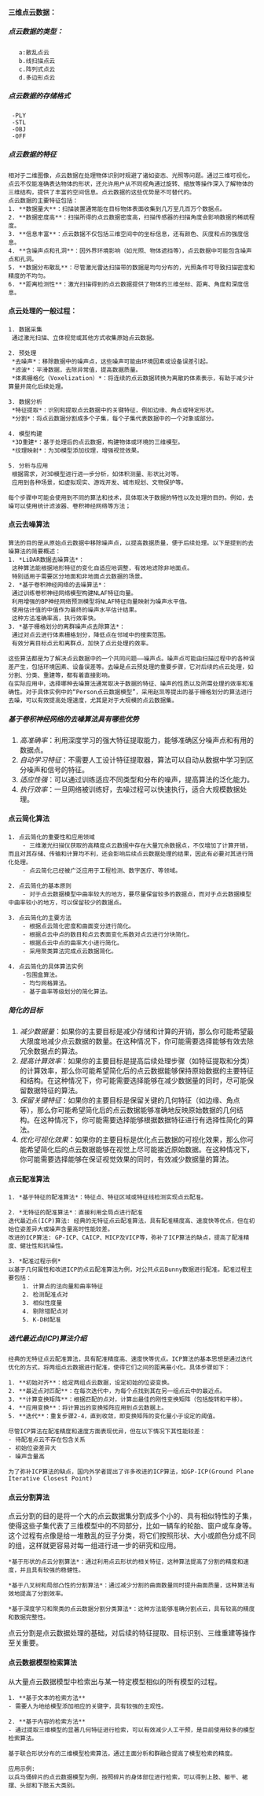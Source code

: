 #### 三维点云数据：

##### 点云数据的类型：
       a:散乱点云
       b.线扫描点云
       c.阵列式点云
       d.多边形点云
##### 点云数据的存储格式
     -PLY
     -STL
     -OBJ
     -OFF
##### 点云数据的特征
    相对于二维图像，点云数据在处理物体识别时规避了诸如姿态、光照等问题。通过三维可视化，点云不仅能准确表达物体的形状，还允许用户从不同视角通过旋转、缩放等操作深入了解物体的三维结构，提供了丰富的空间信息。点云数据的这些优势是不可替代的。
    点云数据的主要特征包括：
    1. **数据量大**：扫描装置通常能在目标物体表面收集到几万至几百万个数据点。
    2. **数据密度高**：扫描所得的点云数据密度高，扫描传感器的扫描角度会影响数据的稀疏程度。
    3. **信息丰富**：点云数据不仅包括三维空间中的坐标信息，还有颜色、灰度和点的强度信息。
    4. **含噪声点和孔洞**：因外界环境影响（如光照、物体遮挡等），点云数据中可能包含噪声点和孔洞。
    5. **数据分布散乱**：尽管激光雷达扫描带的数据是均匀分布的，光照条件可导致扫描密度和精度的不均匀。
    6. **距离检测性**：激光扫描得到的点云数据提供了物体的三维坐标、距离、角度和深度信息。  

#### 点云处理的一般过程：

    1. 数据采集
     通过激光扫描、立体视觉或其他方式收集原始点云数据。

    2. 预处理
     *去噪声*：移除数据中的噪声点，这些噪声可能由环境因素或设备误差引起。
     *滤波*：平滑数据，去除异常值，提高数据质量。
     *体素栅格化（Voxelization）*：将连续的点云数据转换为离散的体素表示，有助于减少计算量并简化后续处理。

    3. 数据分析
     *特征提取*：识别和提取点云数据中的关键特征，例如边缘、角点或特定形状。
     *分割*：将点云数据分割成多个子集，每个子集代表数据中的一个对象或部分。

    4. 模型构建
     *3D重建*：基于处理后的点云数据，构建物体或环境的三维模型。
     *纹理映射*：为3D模型添加纹理，增强视觉效果。

    5. 分析与应用
     根据需求，对3D模型进行进一步分析，如体积测量、形状比对等。
     应用到各种场景，如虚拟现实、游戏开发、城市规划、文物保护等。

    每个步骤中可能会使用到不同的算法和技术，具体取决于数据的特性以及处理的目的。例如，去噪可以使用统计滤波器、卷积神经网络等方法；



#### 点云去噪算法
    算法的目的是从原始点云数据中移除噪声点，以提高数据质量，便于后续处理。以下是提到的去噪算法的简要概述：
    1. *LiDAR数据去噪算法*：
     这种算法能根据地形特征的变化自适应地调整，有效地滤除非地面点。
     特别适用于需要区分地面和非地面点云数据的场景。
    2. *基于卷积神经网络的去噪算法*：
     通过训练卷积神经网络模型构建NLAF特征向量。
     利用增强的BP神经网络预测模型将NLAF特征向量映射为噪声水平值。
     使用估计值的中值作为最终的噪声水平估计结果。
     这种方法准确率高，执行效率快。
    3. *基于栅格划分的离群噪声点去除算法*：
     通过对点云进行体素栅格划分，降低点在邻域中的搜索范围。
     有效分离目标点云和离群点，加快了点云处理的效率。

    这些算法都是为了解决点云数据中的一个共同问题——噪声点。噪声点可能由扫描过程中的各种误差产生，包括环境因素、设备误差等。去噪是点云预处理的重要步骤，它对后续的点云处理，如分割、分类、重建等，都有着直接影响。
    在实际应用中，选择哪种去噪算法通常取决于数据的特征、噪声的性质以及所需处理的效率和准确性。对于具体实例中的“Person点云数据模型”，采用赵凯等提出的基于栅格划分的算法进行去噪，可以有效提高处理速度，尤其是对于大规模的点云数据集。



##### 基于卷积神经网络的去噪算法具有哪些优势
1. *高准确率*：利用深度学习的强大特征提取能力，能够准确区分噪声点和有用的数据点。
2. *自动学习特征*：不需要人工设计特征提取器，算法可以自动从数据中学习到区分噪声和信号的特征。
3. *适应性强*：可以通过训练适应不同类型和分布的噪声，提高算法的泛化能力。
4. *执行效率*：一旦网络被训练好，去噪过程可以快速执行，适合大规模数据处理。



#### 点云简化算法
    1. 点云简化的重要性和应用领域
        - 三维激光扫描仪获取的高精度点云数据中存在大量冗余数据点，不仅增加了计算开销，而且对其存储、传输和计算均不利，还会影响后续点云数据处理的结果，因此有必要对其进行简化处理。
        - 点云简化已经被广泛应用于工程检测、数字医疗、等领域。

    2. 点云简化的基本原则
        - 对于点云数据模型中曲率较大的地方，要尽量保留较多的数据点，而对于点云数据模型中曲率较小的地方，可以保留较少的数据点。

    3. 点云简化的主要方法
        - 根据点云简化密度和曲面变分进行简化。
        - 根据点云中点的数目和点云表面变化系数对点云进行分块简化。
        - 根据点云中点的曲率大小进行简化。
        - 采用聚类算法完成点云数据简化。

    4. 点云简化的具体算法实例
        -包围盒算法。
        - 均匀网格算法。
        - 基于曲率等级划分的简化算法。

##### 简化的目标
  1. *减少数据量*：如果你的主要目标是减少存储和计算的开销，那么你可能希望最大限度地减少点云数据的数量。在这种情况下，你可能需要选择能够有效去除冗余数据点的算法。
  2. *提高计算效率*：如果你的主要目标是提高后续处理步骤（如特征提取和分类）的计算效率，那么你可能希望简化后的点云数据能够保持原始数据的主要特征和结构。在这种情况下，你可能需要选择能够在减少数据量的同时，尽可能保留数据特征的算法。
  3. *保留关键特征*：如果你的主要目标是保留关键的几何特征（如边缘、角点等），那么你可能希望简化后的点云数据能够准确地反映原始数据的几何结构。在这种情况下，你可能需要选择能够根据数据特征进行有选择性简化的算法。
  4. *优化可视化效果*：如果你的主要目标是优化点云数据的可视化效果，那么你可能希望简化后的点云数据能够在视觉上尽可能接近原始数据。在这种情况下，你可能需要选择能够在保证视觉效果的同时，有效减少数据量的算法。


#### 点云配准算法

    1. *基于特征的配准算法*：特征点、特征区域或特征线检测实现点云配准。

    2. *无特征的配准算法*：直接利用全局点进行配准
    迭代最近点(ICP)算法: 经典的无特征点云配准算法，具有配准精度高、速度快等优点，但在初始位姿差异大或噪声含量高时性能较差。
    改进的ICP算法: GP-ICP、CAICP、MICP及VICP等，弥补了ICP算法的缺点，提高了配准精度、健壮性和抗噪性。

    3. *配准过程示例*
    以基于几何属性和改进ICP的点云配准算法为例，对公共点云Bunny数据进行配准。配准过程主要包括：
        1. 计算点的法向量和曲率特征
        2. 检测配准点对
        3. 相似性度量
        4. 剔除错配点对
        5. K-D树配准

##### 迭代最近点(ICP)算法介绍
    经典的无特征点云配准算法，具有配准精度高、速度快等优点。ICP算法的基本思想是通过迭代优化的方式，将两组点云数据进行配准，使得它们之间的距离最小化。具体步骤如下：

    1. **初始对齐**：给定两组点云数据，设定初始的位姿变换。
    2. **最近点对匹配**：在每次迭代中，为每个点找到其在另一组点云中的最近点。
    3. **计算变换矩阵**：根据匹配的点对，计算出最佳的刚性变换矩阵（包括旋转和平移）。
    4. **应用变换**：将计算出的变换矩阵应用到点云数据上。
    5. **迭代**：重复步骤2-4，直到收敛，即变换矩阵的变化量小于设定的阈值。

    尽管ICP算法在配准精度和速度方面表现优异，但在以下情况下其性能较差：
    - 待配准点云不存在包含关系
    - 初始位姿差异大
    - 噪声含量高

    为了弥补ICP算法的缺点，国内外学者提出了许多改进的ICP算法，如GP-ICP(Ground Plane Iterative Closest Point)




#### 点云分割算法
   点云分割的目的是将一个大的点云数据集分割成多个小的、具有相似特性的子集，使得这些子集代表了三维模型中的不同部分，比如一辆车的轮胎、窗户或车身等。这个过程有点像是给一堆散乱的豆子分类，将它们按照形状、大小或颜色分成不同的组，这样就更容易对每一组进行进一步的研究和应用。

    *基于形状的点云分割算法*：通过利用点云形状的相关特征，这种算法提高了分割的精度和速度，并且具有较强的稳健性。

    *基于八叉树和局部凸性的分割算法*：通过减少分割的曲面数量同时提升曲面质量，这种算法有效地提高了分割效率。

    *基于深度学习和聚类的点云数据分割分类算法*：这种方法能够准确分割点云，具有较高的精度和数据完整性。

   点云分割是点云数据处理的基础，对后续的特征提取、目标识别、三维重建等操作至关重要。



#### 点云数据模型检索算法
   从大量点云数据模型中检索出与某一特定模型相似的所有模型的过程。

    1. **基于文本的检索方法**
    - 需要人为地给模型添加相应的关键字，具有较强的主观性。

    2. **基于内容的检索方法**
    - 通过提取三维模型的显著几何特征进行检索，可以有效减少人工干预，是目前使用较多的模型检索算法。

    基于联合形状分布的三维模型检索算法，通过主面分析和群融合提高了模型检索的精度。

    应用示例:
    以兵马俑碎片的点云数据模型为例，按照碎片的身体部位进行检索，可以得到上肢、躯干、裙摆、头部和下肢五大类别。













